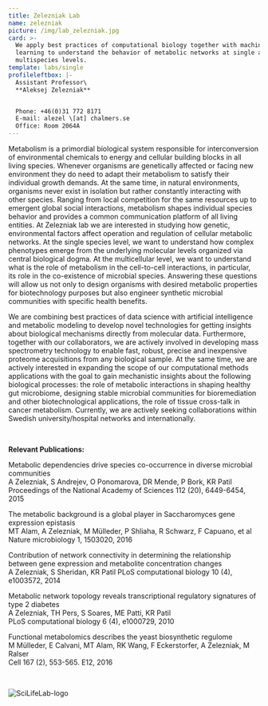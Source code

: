 ```yaml
---
title: Zelezniak Lab
name: zelezniak
picture: /img/lab_zelezniak.jpg
card: >-
  We apply best practices of computational biology together with machine
  learning to understand the behavior of metabolic networks at single and
  multispecies levels.
template: labs/single
profileleftbox: |-
  Assistant Professor\
  **Aleksej Zelezniak**


  Phone: +46(0)31 772 8171  
  E-mail: alezel \[at] chalmers.se  
  Office: Room 2064A
---
```

Metabolism is a primordial biological system responsible for interconversion of environmental chemicals to energy and cellular building blocks in all living species. Whenever organisms are genetically affected or facing new environment they do need to adapt their metabolism to satisfy their individual growth demands. At the same time, in natural environments, organisms never exist in isolation but rather constantly interacting with other species. Ranging from local competition for the same resources up to emergent global social interactions, metabolism shapes individual species behavior and provides a common communication platform of all living entities. At Zelezniak lab we are interested in studying how genetic, environmental factors affect operation and regulation of cellular metabolic networks. At the single species level, we want to understand how complex phenotypes emerge from the underlying molecular levels organized via central biological dogma. At the multicellular level, we want to understand what is the role of metabolism in the cell-to-cell interactions, in particular, its role in the co-existence of microbial species. Answering these questions will allow us not only to design organisms with desired metabolic properties for biotechnology purposes but also engineer synthetic microbial communities with specific health benefits.

We are combining best practices of data science with artificial intelligence and metabolic modeling to develop novel technologies for getting insights about biological mechanisms directly from molecular data. Furthermore, together with our collaborators, we are actively involved in developing mass spectrometry technology to enable fast, robust, precise and inexpensive proteome acquisitions from any biological sample. At the same time, we are actively interested in expanding the scope of our computational methods applications with the goal to gain mechanistic insights about the following biological processes: the role of metabolic interactions in shaping healthy gut microbiome, designing stable microbial communities for bioremediation and other biotechnological applications, the role of tissue cross-talk in cancer metabolism. Currently, we are actively seeking collaborations within Swedish university/hospital networks and internationally.

<br>

**Relevant Publications:**

Metabolic dependencies drive species co-occurrence in diverse microbial communities\
A Zelezniak, S Andrejev, O Ponomarova, DR Mende, P Bork, KR Patil\
Proceedings of the National Academy of Sciences 112 (20), 6449-6454, 2015
<br>

The metabolic background is a global player in Saccharomyces gene expression epistasis\
MT Alam, A Zelezniak, M Mülleder, P Shliaha, R Schwarz, F Capuano, et al\
Nature microbiology 1, 1503020, 2016

Contribution of network connectivity in determining the relationship between gene expression and metabolite concentration changes\
A Zelezniak, S Sheridan, KR Patil PLoS computational biology 10 (4), e1003572, 2014

Metabolic network topology reveals transcriptional regulatory signatures of type 2 diabetes\
A Zelezniak, TH Pers, S Soares, ME Patti, KR Patil\
PLoS computational biology 6 (4), e1000729, 2010

Functional metabolomics describes the yeast biosynthetic regulome\
M Mülleder, E Calvani, MT Alam, RK Wang, F Eckerstorfer, A Zelezniak, M Ralser\
Cell 167 (2), 553-565. E12, 2016

<br>

![SciLifeLab-logo](/img/logo_scilifelab_az.png)
